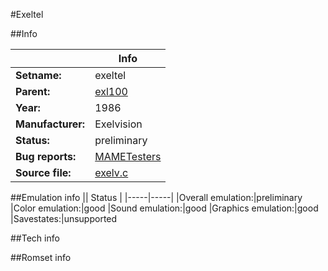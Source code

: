 #Exeltel

##Info

||Info|
|-----|-----|
|**Setname:**|exeltel
|**Parent:**|[exl100](exl100.md)
|**Year:**|1986
|**Manufacturer:**|Exelvision
|**Status:**|preliminary
|**Bug reports:**|[MAMETesters](http://mametesters.org/view_all_set.php?type=1&temporary=y&search=exelv.c)
|**Source file:**|[exelv.c](https://github.com/mamedev/mame/blob/master/src/mess/drivers/exelv.c)

##Emulation info
|| Status |
|-----|-----|
|Overall emulation:|preliminary
|Color emulation:|good
|Sound emulation:|good
|Graphics emulation:|good
|Savestates:|unsupported

##Tech info

##Romset info

<!--- START OF EDITED COMMENT DO NOT TOUCH TEXT ABOVE-->
